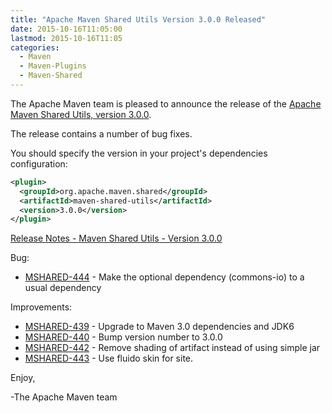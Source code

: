 ```yaml
---
title: "Apache Maven Shared Utils Version 3.0.0 Released"
date: 2015-10-16T11:05:00
lastmod: 2015-10-16T11:05
categories:
  - Maven
  - Maven-Plugins
  - Maven-Shared
---
```

The Apache Maven team is pleased to announce the release of the [Apache
Maven Shared Utils, version 3.0.0](https://maven.apache.org/shared/maven-shared-utils/).

The release contains a number of bug fixes.

You should specify the version in your project's dependencies configuration:

```xml
<plugin>
  <groupId>org.apache.maven.shared</groupId>
  <artifactId>maven-shared-utils</artifactId>
  <version>3.0.0</version>
</plugin>
```

<!-- more -->

[Release Notes - Maven Shared Utils - Version 3.0.0](https://issues.apache.org/jira/secure/ReleaseNote.jspa?projectId=12317922&version=12333677)

Bug:

 * [MSHARED-444](https://issues.apache.org/jira/browse/MSHARED-444) - Make the optional dependency (commons-io) to a usual dependency

Improvements:

 * [MSHARED-439](https://issues.apache.org/jira/browse/MSHARED-439) - Upgrade to Maven 3.0 dependencies and JDK6
 * [MSHARED-440](https://issues.apache.org/jira/browse/MSHARED-440) - Bump version number to 3.0.0
 * [MSHARED-442](https://issues.apache.org/jira/browse/MSHARED-442) - Remove shading of artifact instead of using simple jar
 * [MSHARED-443](https://issues.apache.org/jira/browse/MSHARED-443) - Use fluido skin for site.

Enjoy,

-The Apache Maven team

